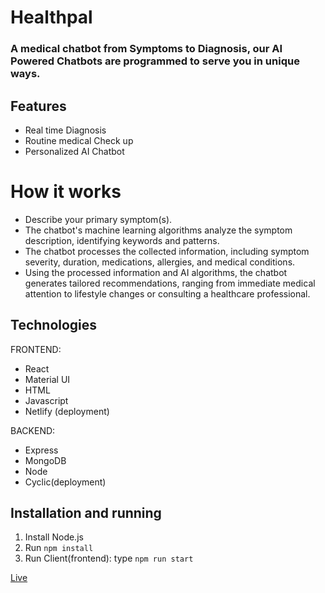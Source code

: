 # Healthpal

### A medical chatbot from Symptoms to Diagnosis, our AI Powered Chatbots are programmed to serve you in unique ways.

## Features

- Real time Diagnosis
- Routine medical Check up
- Personalized AI Chatbot

# How it works

- Describe your primary symptom(s).
- The chatbot's machine learning algorithms analyze the symptom description,
  identifying keywords and patterns.
- The chatbot processes the collected information, including symptom severity,
  duration, medications, allergies, and medical conditions.
- Using the processed information and AI algorithms, the chatbot generates
  tailored recommendations, ranging from immediate medical attention to
  lifestyle changes or consulting a healthcare professional.

## Technologies

FRONTEND:

- React
- Material UI
- HTML
- Javascript
- Netlify (deployment) <br>

BACKEND: <br>

- Express
- MongoDB
- Node
- Cyclic(deployment)

## Installation and running

1. Install Node.js
2. Run `npm install`
3. Run Client(frontend): type `npm run start`

[Live](https://healthpal.netlify.app/)
